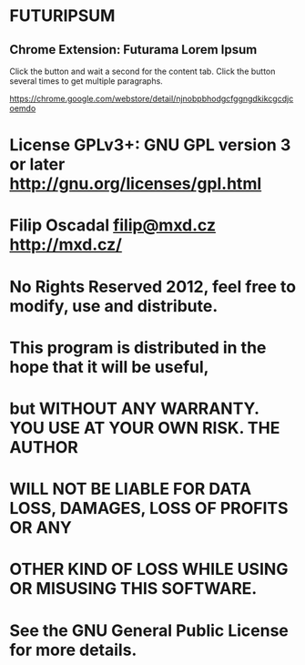 FUTURIPSUM
==========

Chrome Extension: Futurama Lorem Ipsum
--------------------------------------

Click the button and wait a second for the content tab.
Click the button several times to get multiple paragraphs.

<https://chrome.google.com/webstore/detail/njnobpbhodgcfggngdkikcgcdjcoemdo>


# License GPLv3+: GNU GPL version 3 or later <http://gnu.org/licenses/gpl.html>
#
# Filip Oscadal <filip@mxd.cz> <http://mxd.cz/>
# No Rights Reserved 2012, feel free to modify, use and distribute.
#
# This program is distributed in the hope that it will be useful,
# but WITHOUT ANY WARRANTY. YOU USE AT YOUR OWN RISK. THE AUTHOR
# WILL NOT BE LIABLE FOR DATA LOSS, DAMAGES, LOSS OF PROFITS OR ANY
# OTHER  KIND OF LOSS WHILE USING OR MISUSING THIS SOFTWARE.
# See the GNU General Public License for more details.
